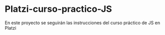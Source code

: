 # Platzi-curso-practico-JS
En este proyecto se seguirán las instrucciones del curso práctico de JS en Platzi
